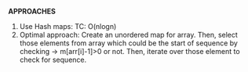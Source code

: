 **APPROACHES**
​
1. Use Hash maps: TC: O(nlogn)
​
2. Optimal approach: Create an unordered map for array. Then, select those elements from array which could be the start of sequence by checking -> m[arr[i]-1]>0 or not. Then, iterate over those element to check for sequence.